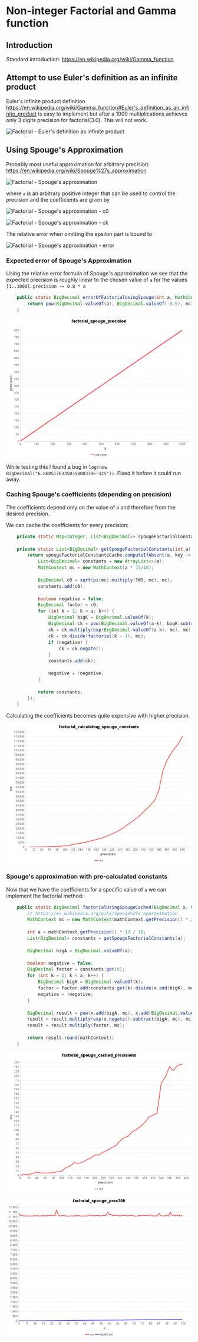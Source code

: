 # Non-integer Factorial and Gamma function

## Introduction

Standard introduction:
https://en.wikipedia.org/wiki/Gamma_function

## Attempt to use Euler's definition as an infinite product

Euler's infinite product definition
https://en.wikipedia.org/wiki/Gamma_function#Euler's_definition_as_an_infinite_product
is easy to implement but after a 1000 multiplications achieves only 3 digits precision for factorial(3.0).
This will not work.


![Factorial - Euler's definition as infinite product](http://mathurl.com/ycpugx97.png)


## Using Spouge's Approximation

Probably most useful approximation for arbitrary precision:
https://en.wikipedia.org/wiki/Spouge%27s_approximation


![Factorial - Spouge's approximation](http://mathurl.com/yath3d2p.png)

where `a` is an arbitrary positive integer that can be used to control the precision and the coefficients are given by

![Factorial - Spouge's approximation - c0](http://mathurl.com/ybd4oev2.png)

![Factorial - Spouge's approximation - ck](http://mathurl.com/y7c3or6k.png)

The relative error when omitting the epsilon part is bound to

![Factorial - Spouge's approximation - error](http://mathurl.com/ybsk79h7.png)


### Expected error of Spouge's Approximation

Using the relative error formula of Spouge's approximation we see that the expected precision
is roughly linear to the chosen value of `a` for the values `[1..1000]`.
`precision ~= 0.8 * a`

```java
	public static BigDecimal errorOfFactorialUsingSpouge(int a, MathContext mc) {
		return pow(BigDecimal.valueOf(a), BigDecimal.valueOf(-0.5), mc).multiply(pow(TWO.multiply(pi(mc), mc), BigDecimal.valueOf(-a-0.5), mc), mc);
	}
```

![Precision of Spouge's approximation](factorial_spouge_precision.png)

While testing this I found a bug in 
`log(new BigDecimal("6.8085176335035800378E-325"))`.
Fixed it before it could run away.


### Caching Spouge's coefficients (depending on precision)

The coefficients depend only on the value of `a` and therefore from the desired precision.
  
We can cache the coefficients for every precision:
 
```java
	private static Map<Integer, List<BigDecimal>> spougeFactorialConstantsCache = new ConcurrentHashMap<>();

	private static List<BigDecimal> getSpougeFactorialConstants(int a) {
		return spougeFactorialConstantsCache.computeIfAbsent(a, key -> {
			List<BigDecimal> constants = new ArrayList<>(a);
			MathContext mc = new MathContext(a * 15/10);

			BigDecimal c0 = sqrt(pi(mc).multiply(TWO, mc), mc);
			constants.add(c0);

			boolean negative = false;
			BigDecimal factor = c0;
			for (int k = 1; k < a; k++) {
				BigDecimal bigK = BigDecimal.valueOf(k);
				BigDecimal ck = pow(BigDecimal.valueOf(a-k), bigK.subtract(BigDecimal.valueOf(0.5), mc), mc);
				ck = ck.multiply(exp(BigDecimal.valueOf(a-k), mc), mc);
				ck = ck.divide(factorial(k - 1), mc);
				if (negative) {
					ck = ck.negate();
				}
				constants.add(ck);

				negative = !negative;
			}

			return constants;
		});
	}
```

Calculating the coefficients becomes quite expensive with higher precision.

![Time calculating Spouge's coefficients](factorial_calculating_spouge_constants.png)

### Spouge's approximation with pre-calculated constants

Now that we have the coefficients for a specific value of `a` we can implement the factorial method:
 
```java
	public static BigDecimal factorialUsingSpougeCached(BigDecimal x, MathContext mathContext) {
		// https://en.wikipedia.org/wiki/Spouge%27s_approximation
		MathContext mc = new MathContext(mathContext.getPrecision() * 2, mathContext.getRoundingMode());

		int a = mathContext.getPrecision() * 13 / 10;
		List<BigDecimal> constants = getSpougeFactorialConstants(a);

		BigDecimal bigA = BigDecimal.valueOf(a);

		boolean negative = false;
		BigDecimal factor = constants.get(0);
		for (int k = 1; k < a; k++) {
			BigDecimal bigK = BigDecimal.valueOf(k);
			factor = factor.add(constants.get(k).divide(x.add(bigK), mc), mc);
			negative = !negative;
		}

		BigDecimal result = pow(x.add(bigA, mc), x.add(BigDecimal.valueOf(0.5), mc), mc);
		result = result.multiply(exp(x.negate().subtract(bigA, mc), mc), mc);
		result = result.multiply(factor, mc);

		return result.round(mathContext);
	}
```

![Time calculating Spouge's approximation with precalculated coefficients to various precisions](factorial_spouge_cached_precisions.png)


![Time calculating Spouge's approximation with precalculated coefficients to precision of 200 digits](factorial_spouge_prec200.png)
